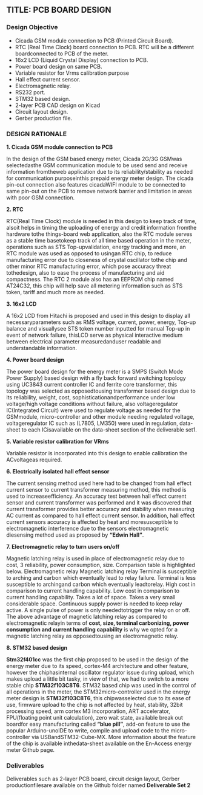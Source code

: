 ## **TITLE: PCB BOARD DESIGN**
### **Design Objective**
- Cicada GSM module connection to PCB (Printed Circuit Board).
- RTC (Real Time Clock) board connection to PCB. RTC will be a different boardconnected to PCB of the meter. 
- 16x2 LCD (Liquid Crystal Display) connection to PCB. 
- Power board design on same PCB. 
- Variable resistor for Vrms calibration purpose
- Hall effect current sensor. 
- Electromagnetic relay. 
- RS232 port. 
- STM32 based design. 
- 2-layer PCB CAD design on Kicad
- Circuit layout design. 
- Gerber production file. 
### **DESIGN RATIONALE**

**1. Cicada GSM module connection to PCB**

In the design of the GSM based energy meter, Cicada 2G/3G GSMwas selectedasthe GSM communication module to be used send and receive information fromtheweb application due to its reliability/stability as needed for communication purposeinthis prepaid energy meter design. The cicada pin-out connection also features cicadaWIFI module to be connected to same pin-out on the PCB to remove network barrier
and limitation in areas with poor GSM connection. 

**2. RTC**

RTC(Real Time Clock) module is needed in this design to keep track of time, alsoit
helps in timing the uploading of energy and credit information fromthe hardware tothe things-board web application, also the RTC module serves as a stable time basetokeep track of all time based operation in the meter, operations such as STS Top-upvalidation, energy tracking and more, an RTC module was used as opposed to usingan RTC chip, to reduce manufacturing error due to closeness of crystal oscillator tothe chip and other minor RTC manufacturing error, which pose accuracy threat tothedesign, also to ease the process of manufacturing and aid compactness. The RTC
2
module also has an EEPROM chip named AT24C32, this chip will help save all
metering information such as STS token, tariff and much more as needed. 

**3. 16x2 LCD**

A 16x2 LCD from Hitachi is proposed and used in this design to display all necessaryparameters such as RMS voltage, current, power, energy, Top-up balance and visuallysee STS token number inputted for manual Top-up in event of network failure, thisLCD serve as physical interactive medium between electrical parameter measuredanduser readable and understandable information. 

**4. Power board design**

The power board design for the energy meter is a SMPS (Switch Mode Power Supply)
based design with a fly back forward switching topology using UC3843 current
controller IC and ferrite core transformer, this topology was selected as opposedtousing transformer based design due to its reliability, weight, cost, sophisticationandperformance under low voltage/high voltage conditions without failure, also voltageregulator IC(Integrated Circuit) were used to regulate voltage as needed for the GSMmodule, micro-controller and other module needing regulated voltage, voltageregulator IC such as (L7805, LM350) were used in regulation, data-sheet to each ICisavailable on the data-sheet section of the deliverable set1.

**5. Variable resistor calibration for VRms**

 Variable resistor is incorporated into this design to enable calibration the ACvoltageas required. 

**6. Electrically isolated hall effect sensor**

The current sensing method used here had to be changed from hall effect current
sensor to current transformer measuring method, this method is used to increaseefficiency. An accuracy test between hall effect current sensor and current transformer
was performed and it was discovered that current transformer provides better
accuracy and stability when measuring AC current as compared to hall effect current
sensor. In addition, hall effect current sensors accuracy is affected by heat and moresusceptible to electromagnetic interference due to the sensors electromagnetic diesensing method used as proposed by **“Edwin Hall”**. 

**7. Electromagnetic relay to turn users on/off**

Magnetic latching relay is used in place of electromagnetic relay due to cost,
3
reliability, power consumption, size. Comparison table is highlighted below. Electromagnetic relay Magnetic latching relay
Terminal is susceptible to arching and
carbon which eventually lead to relay
failure. Terminal is less susceptible to archingand carbon which eventually leadtorelay. High cost in comparison to current
handling capability. Low cost in comparison to current
handling capability. Takes a lot of space. Takes a very small considerable space. Continuous supply power is needed to
keep relay active. A single pulse of power is only neededtotrigger the relay on or off. The above advantage of magnetic latching relay as compared to electromagnetic relayin terms of **cost, size, terminal carbonizing, power consumption and current
handling capability** is why we opted for a magnetic latching relay as opposedtousing an electromagnetic relay. 

**8. STM32 based design**

**Stm32f401cc** was the first chip proposed to be used in the design of the energy meter
due to its speed, cortex-M4 architecture and other feature, however the chiphasinternal oscillator regulator issue during upload, which makes upload a little bit tasky, in view of that, we had to switch to a more stable chip **STM32f103C8T6**. STM32 based chip was used in the control of all operations in the meter, the STM32micro-controller used in the energy meter design is **STM32f103C8T6**, this chipwasselected due to its ease of use, firmware upload to the chip is not affected by heat, stability, 32bit processing speed, arm cortex M3 incorporation, ART accelerator, FPU(floating point unit calculation), zero wait state, available break out boardfor
easy manufacturing called **“blue pill”**, add-on feature to use the popular Arduino-unoIDE to write, compile and upload code to the micro-controller via USBandSTM32-Cube-MX. More information about the feature of the chip is available inthedata-sheet available on the En-Access energy meter Github page. 

### **Deliverables**
Deliverables such as 2-layer PCB board, circuit design layout, Gerber productionfilesare available on the Github folder named **Deliverable Set 2**